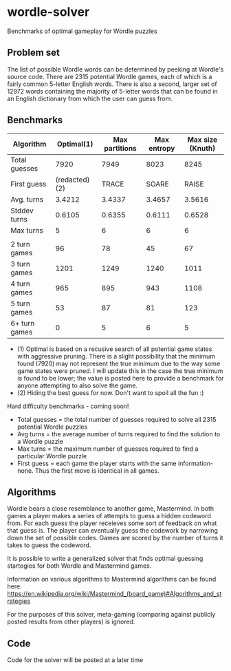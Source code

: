 # wordle-solver
Benchmarks of optimal gameplay for Wordle puzzles

## Problem set
The list of possible Wordle words can be determined by peeking at Wordle's source code. There are 2315 potential Wordle games, each of which is a fairly common 5-letter English words. There is also a second, larger set of 12972 words containing the majority of 5-letter words that can be found in an English dictionary from which the user can guess from.

## Benchmarks

| Algorithm  | Optimal(1) | Max partitions | Max entropy | Max size (Knuth) |
| ---------- | -------- | -------------- | ----------- | ---------------- |
| Total guesses | 7920 | 7949 | 8023 | 8245 |
| First guess | (redacted) (2) | TRACE | SOARE | RAISE |
| Avg. turns | 3.4212 | 3.4337 | 3.4657 | 3.5616 |
| Stddev turns | 0.6105 | 0.6355 | 0.6111 | 0.6528 |
| Max turns | 5 | 6 | 6 | 6 |
| | | | | |
| 2 turn games | 96 | 78 | 45 | 67 |
| 3 turn games | 1201 | 1249 | 1240 | 1011 |
| 4 turn games | 965 | 895 | 943 | 1108 |
| 5 turn games | 53 | 87 | 81 | 123 |
| 6+ turn games | 0 | 5 | 6 | 5 |

* (1) Optimal is based on a recusive search of all potential game states with aggressive pruning. There is a slight possibility that the minimum found (7920) may not represent the true minimum due to the way some game states were pruned. I will update this in the case the true minimum is found to be lower; the value is posted here to provide a benchmark for anyone attempting to also solve the game.
* (2) Hiding the best guess for now. Don't want to spoil all the fun :)


Hard difficulty benchmarks - coming soon!

* Total guesses = the total number of guesses required to solve all 2315 potential Wordle puzzles
* Avg turns = the average number of turns required to find the solution to a Wordle puzzle
* Max turns = the maximum number of guesses required to find a particular Wordle puzzle
* First guess = each game the player starts with the same information- none. Thus the first move is identical in all games.


## Algorithms

Wordle bears a close resemblance to another game, Mastermind. In both games a player makes a series of attempts to guess a hidden codeword from. For each guess the player receieves some sort of feedback on what that guess is. The player can eventually guess the codework by narrowing down the set of possible codes. Games are scored by the number of turns it takes to guess the codeword.

It is possible to write a generalized solver that finds optimal guessing startegies for both Wordle and Mastermind games.

Information on various algorithms to Mastermind algorithms can be found here: https://en.wikipedia.org/wiki/Mastermind_(board_game)#Algorithms_and_strategies

For the purposes of this solver, meta-gaming (comparing against publicly posted results from other players) is ignored.

## Code

Code for the solver will be posted at a later time


